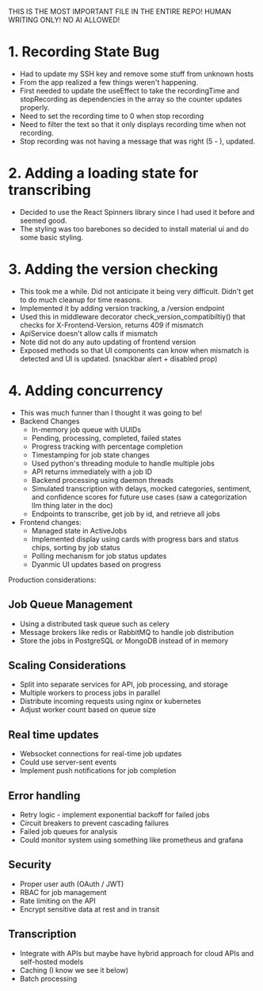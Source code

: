 THIS IS THE MOST IMPORTANT FILE IN THE ENTIRE REPO! HUMAN WRITING ONLY! NO AI ALLOWED!

# 1. Recording State Bug

- Had to update my SSH key and remove some stuff from unknown hosts
- From the app realized a few things weren't happening.
- First needed to update the useEffect to take the recordingTime and stopRecording as dependencies in the array so the counter updates properly.
- Need to set the recording time to 0 when stop recording
- Need to filter the text so that it only displays recording time when not recording.
- Stop recording was not having a message that was right (5 - ), updated.

# 2. Adding a loading state for transcribing

- Decided to use the React Spinners library since I had used it before and seemed good.
- The styling was too barebones so decided to install material ui and do some basic styling.

# 3. Adding the version checking

- This took me a while. Did not anticipate it being very difficult. Didn't get to do much cleanup for time reasons.
- Implemented it by adding version tracking, a /version endpoint
- Used this in middleware decorator check_version_compatibiltiy() that checks for X-Frontend-Version, returns 409 if mismatch
- ApiService doesn't allow calls if mismatch
- Note did not do any auto updating of frontend version
- Exposed methods so that UI components can know when mismatch is detected and UI is updated. (snackbar alert + disabled prop)

# 4. Adding concurrency

- This was much funner than I thought it was going to be!
- Backend Changes
  - In-memory job queue with UUIDs
  - Pending, processing, completed, failed states
  - Progress tracking with percentage completion
  - Timestamping for job state changes
  - Used python's threading module to handle multiple jobs
  - API returns immediately with a job ID
  - Backend processing using daemon threads
  - Simulated transcription with delays, mocked categories, sentiment, and confidence scores for future use cases (saw a categorization llm thing later in the doc)
  - Endpoints to transcribe, get job by id, and retrieve all jobs
- Frontend changes:
  - Managed state in ActiveJobs
  - Implemented display using cards with progress bars and status chips, sorting by job status
  - Polling mechanism for job status updates
  - Dyanmic UI updates based on progress

Production considerations:

## Job Queue Management

- Using a distributed task queue such as celery
- Message brokers like redis or RabbitMQ to handle job distribution
- Store the jobs in PostgreSQL or MongoDB instead of in memory

## Scaling Considerations

- Split into separate services for API, job processing, and storage
- Multiple workers to process jobs in parallel
- Distribute incoming requests using nginx or kubernetes
- Adjust worker count based on queue size

## Real time updates

- Websocket connections for real-time job updates
- Could use server-sent events
- Implement push notifications for job completion

## Error handling

- Retry logic - implement exponential backoff for failed jobs
- Circuit breakers to prevent cascading failures
- Failed job queues for analysis
- Could monitor system using something like prometheus and grafana

## Security

- Proper user auth (OAuth / JWT)
- RBAC for job management
- Rate limiting on the API
- Encrypt sensitive data at rest and in transit

## Transcription

- Integrate with APIs but maybe have hybrid approach for cloud APIs and self-hosted models
- Caching (I know we see it below)
- Batch processing